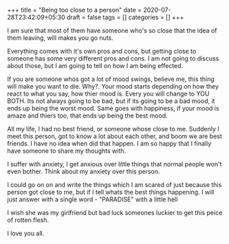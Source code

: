 +++
title = "Being too close to a person"
date = 2020-07-28T23:42:09+05:30
draft = false
tags = []
categories = []
+++

I am sure that most of them have someone who's so close that the idea of them leaving, will makes you go nuts.

Everything comes with it's own pros and cons, but getting close to someone has some very different pros and cons. I am not going to discuss about those, but I am going to tell on how I am being effected.

If you are someone whos got a lot of mood swings, believe me, this thing will make you want to die. Why?. Your mood starts depending on how they react to what you say, how thier mood is. Every you will change to YOU BOTH. Its not always going to be bad, but if its going to be a bad mood, it ends up being the worst mood. Same goes with happiness, if your mood is amaze and thiers too, that ends up being the best mood.

All my life, I had no best friend, or someone whose close to me. Suddenly I meet this person, got to know a lot about each other, and boom we are best friends. I have no idea when did that happen. I am so happy that I finally have someone to share my thoughts with.

I suffer with anxiety, I get anxious over little things that normal people won't even bother. Think about my anxiety over this person.

I could go on on and write the things which I am scared of just because this person got close to me, but if I tell whats the best things happening. I will just answer with a single word - "PARADISE" with a little hell

I wish she was my girlfriend but bad luck someones luckier to get this peice of rotten flesh.

I love you all.
